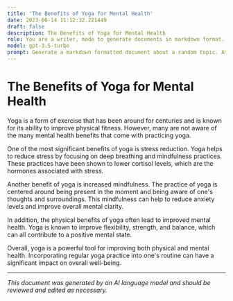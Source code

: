 ```yaml
---
title: 'The Benefits of Yoga for Mental Health'
date: 2023-06-14 11:12:32.221449
draft: false
description: The Benefits of Yoga for Mental Health
role: You are a writer, made to generate documents in markdown format. It is very important that all of the documents you generate are in valid markdown format.
model: gpt-3.5-turbo
prompt: Generate a markdown formatted document about a random topic. At the bottom, include a disclaimer explaining that the document was generated by you. The first line of the document should be the title. Make sure that the entire document is in proper markdown format, using a mix of various tags to make the document visually appealing.
---
```


# The Benefits of Yoga for Mental Health

Yoga is a form of exercise that has been around for centuries and is known for its ability to improve physical fitness. However, many are not aware of the many mental health benefits that come with practicing yoga.

One of the most significant benefits of yoga is stress reduction. Yoga helps to reduce stress by focusing on deep breathing and mindfulness practices. These practices have been shown to lower cortisol levels, which are the hormones associated with stress.

Another benefit of yoga is increased mindfulness. The practice of yoga is centered around being present in the moment and being aware of one's thoughts and surroundings. This mindfulness can help to reduce anxiety levels and improve overall mental clarity.

In addition, the physical benefits of yoga often lead to improved mental health. Yoga is known to improve flexibility, strength, and balance, which can all contribute to a positive mental state.

Overall, yoga is a powerful tool for improving both physical and mental health. Incorporating regular yoga practice into one's routine can have a significant impact on overall well-being.

---

*This document was generated by an AI language model and should be reviewed and edited as necessary.*